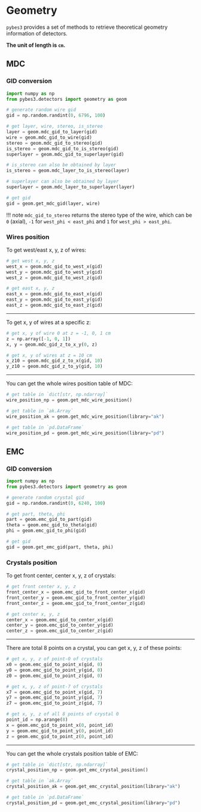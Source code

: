 # Geometry

`pybes3` provides a set of methods to retrieve theoretical geometry information of detectors.

**The unit of length is `cm`.**

## MDC

### GID conversion

```python
import numpy as np
from pybes3.detectors import geometry as geom

# generate random wire gid
gid = np.random.randint(0, 6796, 100)

# get layer, wire, stereo, is_stereo
layer = geom.mdc_gid_to_layer(gid)
wire = geom.mdc_gid_to_wire(gid)
stereo = geom.mdc_gid_to_stereo(gid)
is_stereo = geom.mdc_gid_to_is_stereo(gid)
superlayer = geom.mdc_gid_to_superlayer(gid)

# is_stereo can also be obtained by layer
is_stereo = geom.mdc_layer_to_is_stereo(layer)

# superlayer can also be obtained by layer
superlayer = geom.mdc_layer_to_superlayer(layer)

# get gid
gid = geom.get_mdc_gid(layer, wire)
```

!!! note
    `mdc_gid_to_stereo` returns the stereo type of the wire, which can be `0` (axial), `-1` for `west_phi < east_phi` and `1` for `west_phi > east_phi`.

### Wires position

To get west/east x, y, z of wires:

```python
# get west x, y, z
west_x = geom.mdc_gid_to_west_x(gid)
west_y = geom.mdc_gid_to_west_y(gid)
west_z = geom.mdc_gid_to_west_z(gid)

# get east x, y, z
east_x = geom.mdc_gid_to_east_x(gid)
east_y = geom.mdc_gid_to_east_y(gid)
east_z = geom.mdc_gid_to_east_z(gid)
```

---

To get x, y of wires at a specific z:

```python
# get x, y of wire 0 at z = -1, 0, 1 cm
z = np.array([-1, 0, 1])
x, y = geom.mdc_gid_z_to_x_y(0, z)

# get x, y of wires at z = 10 cm
x_z10 = geom.mdc_gid_z_to_x(gid, 10)
y_z10 = geom.mdc_gid_z_to_y(gid, 10)
```

---

You can get the whole wires position table of MDC:

```python
# get table in `dict[str, np.ndarray]`
wire_position_np = geom.get_mdc_wire_position() 

# get table in `ak.Array`
wire_position_ak = geom.get_mdc_wire_position(library="ak")

# get table in `pd.DataFrame`
wire_position_pd = geom.get_mdc_wire_position(library="pd")
```

## EMC

### GID conversion

```python
import numpy as np
from pybes3.detectors import geometry as geom

# generate random crystal gid
gid = np.random.randint(0, 6240, 100)

# get part, theta, phi
part = geom.emc_gid_to_part(gid)
theta = geom.emc_gid_to_theta(gid)
phi = geom.emc_gid_to_phi(gid)

# get gid
gid = geom.get_emc_gid(part, theta, phi)
```

### Crystals position

To get front center, center x, y, z of crystals:

```python
# get front center x, y, z
front_center_x = geom.emc_gid_to_front_center_x(gid)
front_center_y = geom.emc_gid_to_front_center_y(gid)
front_center_z = geom.emc_gid_to_front_center_z(gid)

# get center x, y, z
center_x = geom.emc_gid_to_center_x(gid)
center_y = geom.emc_gid_to_center_y(gid)
center_z = geom.emc_gid_to_center_z(gid)
```

---

There are total 8 points on a crystal, you can get x, y, z of these points:

```python
# get x, y, z of point-0 of crystals
x0 = geom.emc_gid_to_point_x(gid, 0)
y0 = geom.emc_gid_to_point_y(gid, 0)
z0 = geom.emc_gid_to_point_z(gid, 0)

# get x, y, z of point-7 of crystals
x7 = geom.emc_gid_to_point_x(gid, 7)
y7 = geom.emc_gid_to_point_y(gid, 7)
z7 = geom.emc_gid_to_point_z(gid, 7)

# get x, y, z of all 8 points of crystal 0
point_id = np.arange(8)
x = geom.emc_gid_to_point_x(0, point_id)
y = geom.emc_gid_to_point_y(0, point_id)
z = geom.emc_gid_to_point_z(0, point_id)
```

---

You can get the whole crystals position table of EMC:

```python
# get table in `dict[str, np.ndarray]`
crystal_position_np = geom.get_emc_crystal_position()

# get table in `ak.Array`
crystal_position_ak = geom.get_emc_crystal_position(library="ak")

# get table in `pd.DataFrame`
crystal_position_pd = geom.get_emc_crystal_position(library="pd")
```
